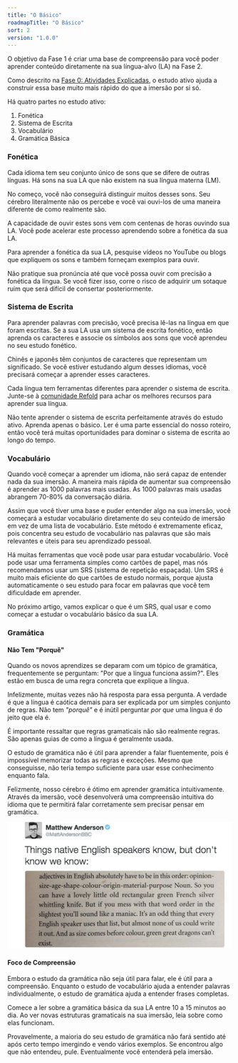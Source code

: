 ```yaml
---
title: "O Básico"
roadmapTitle: "O Básico"
sort: 2
version: "1.0.0"
---
```


O objetivo da Fase 1 é criar uma base de compreensão para você poder aprender conteúdo diretamente na sua língua-alvo (LA) na Fase 2.

Como descrito na [Fase 0: Atividades Explicadas][0a-activities-explained], o estudo ativo ajuda a construir essa base muito mais rápido do que a imersão por si só.

Há quatro partes no estudo ativo:

1. Fonética
1. Sistema de Escrita
1. Vocabulário
1. Gramática Básica

### Fonética

Cada idioma tem seu conjunto único de sons que se difere de outras línguas. Há sons na sua LA que não existem na sua língua materna (LM).

No começo, você não conseguirá distinguir muitos desses sons. Seu cérebro literalmente não os percebe e você vai ouvi-los de uma maneira diferente de como realmente são.

A capacidade de ouvir estes sons vem com centenas de horas ouvindo sua LA. Você pode acelerar este processo aprendendo sobre a fonética da sua LA.

Para aprender a fonética da sua LA, pesquise vídeos no YouTube ou blogs que expliquem os sons e também forneçam exemplos para ouvir.

Não pratique sua pronúncia até que você possa ouvir com precisão a fonética da língua. Se você fizer isso, corre o risco de adquirir um sotaque ruim que será difícil de consertar posteriormente.

### Sistema de Escrita

Para aprender palavras com precisão, você precisa lê-las na língua em que foram escritas. Se a sua LA usa um sistema de escrita fonético, então aprenda os caracteres e associe os símbolos aos sons que você aprendeu no seu estudo fonético.

Chinês e japonês têm conjuntos de caracteres que representam um significado. Se você estiver estudando algum desses idiomas, você precisará começar a aprender esses caracteres.

Cada língua tem ferramentas diferentes para aprender o sistema de escrita. Junte-se à [comunidade Refold][join-link] para achar os melhores recursos para aprender sua língua.

Não tente aprender o sistema de escrita perfeitamente através do estudo ativo. Aprenda apenas o básico. Ler é uma parte essencial do nosso roteiro, então você terá muitas oportunidades para dominar o sistema de escrita ao longo do tempo.

### Vocabulário

Quando você começar a aprender um idioma, não será capaz de entender nada da sua imersão. A maneira mais rápida de aumentar sua compreensão é aprender as 1000 palavras mais usadas. As 1000 palavras mais usadas abrangem 70-80% da conversação diária.

Assim que você tiver uma base e puder entender algo na sua imersão, você começará a estudar vocabulário diretamente do seu conteúdo de imersão em vez de uma lista de vocabulário. Este método é extremamente eficaz, pois concentra seu estudo de vocabulário nas palavras que são mais relevantes e úteis para seu aprendizado pessoal.

Há muitas ferramentas que você pode usar para estudar vocabulário. Você pode usar uma ferramenta simples como cartões de papel, mas nós recomendamos usar um SRS (sistema de repetição espaçada). Um SRS é muito mais eficiente do que cartões de estudo normais, porque ajusta automaticamente o seu estudo para focar em palavras que você tem dificuldade em aprender.

No próximo artigo, vamos explicar o que é um SRS, qual usar e como começar a estudar o vocabulário básico da sua LA.

### Gramática

#### Não Tem "Porquê"

Quando os novos aprendizes se deparam com um tópico de gramática, frequentemente se perguntam: "Por que a língua funciona assim?". Eles estão em busca de uma regra concreta que explique a língua.

Infelizmente, muitas vezes não há resposta para essa pergunta. A verdade é que a língua é caótica demais para ser explicada por um simples conjunto de regras. Não tem _"porquê"_ e é inútil perguntar _por que_ uma língua é do jeito que ela é.

É importante ressaltar que regras gramaticais não são realmente regras. São apenas guias de como a língua é geralmente usada.

O estudo de gramática não é útil para aprender a falar fluentemente, pois é impossível memorizar todas as regras e exceções. Mesmo que conseguisse, não teria tempo suficiente para usar esse conhecimento enquanto fala.

Felizmente, nosso cérebro é ótimo em aprender gramática intuitivamente. Através da imersão, você desenvolverá uma compreensão intuitiva do idioma que te permitirá falar corretamente sem precisar pensar em gramática.

![](../../../images/grammar-meme.jpg)

#### Foco de Compreensão

Embora o estudo da gramática não seja útil para falar, ele é útil para a compreensão. Enquanto o estudo de vocabulário ajuda a entender palavras individualmente, o estudo de gramática ajuda a entender frases completas.

Comece a ler sobre a gramática básica da sua LA entre 10 a 15 minutos ao dia. Ao ver novas estruturas gramaticais na sua imersão, leia sobre como elas funcionam.

Provavelmente, a maioria do seu estudo de gramática não fará sentido até após certo tempo imergindo e vendo vários exemplos. Se encontrou algo que não entendeu, pule. Eventualmente você entenderá pela imersão.

[join-link]: /join
[0a-activities-explained]: /simplified/stage-0/a/activities-explained
